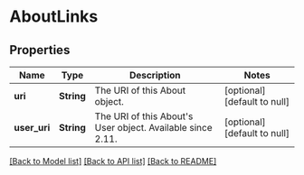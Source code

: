 # AboutLinks

## Properties
Name | Type | Description | Notes
------------ | ------------- | ------------- | -------------
**uri** | **String** | The URI of this About object. | [optional] [default to null]
**user_uri** | **String** | The URI of this About&#39;s User object. Available since 2.11. | [optional] [default to null]

[[Back to Model list]](../README.md#documentation-for-models) [[Back to API list]](../README.md#documentation-for-api-endpoints) [[Back to README]](../README.md)


